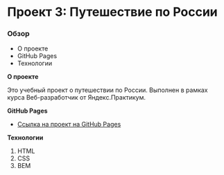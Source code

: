 # Проект 3: Путешествие по России

### Обзор
* О проекте
* GitHub Pages
* Технологии

**О проекте**

Это учебный проект о путешествии по России. Выполнен в рамках курса Веб-разработчик от Яндекс.Практикум.

**GitHub Pages**

* [Ссылка на проект на GitHub Pages](https://ailushka.github.io/russian-travel/index.html)

**Технологии**

1. HTML
2. CSS
3. BEM
